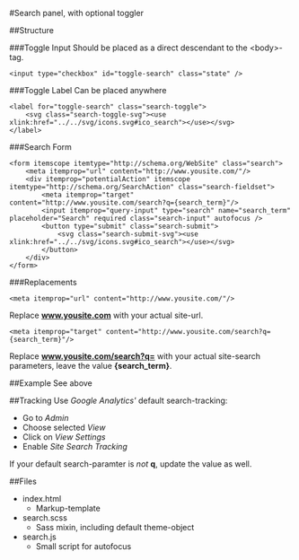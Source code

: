 #Search panel, with optional toggler

##Structure

###Toggle Input
Should be placed as a direct descendant to the &lt;body&gt;-tag.

	<input type="checkbox" id="toggle-search" class="state" />
	
###Toggle Label
Can be placed anywhere
	
	<label for="toggle-search" class="search-toggle">
		<svg class="search-toggle-svg"><use xlink:href="../../svg/icons.svg#ico_search"></use></svg>
	</label>
	
###Search Form

	<form itemscope itemtype="http://schema.org/WebSite" class="search">
		<meta itemprop="url" content="http://www.yousite.com/"/>
		<div itemprop="potentialAction" itemscope itemtype="http://schema.org/SearchAction" class="search-fieldset">
			<meta itemprop="target" content="http://www.yousite.com/search?q={search_term}"/>
			<input itemprop="query-input" type="search" name="search_term" placeholder="Search" required class="search-input" autofocus />
			<button type="submit" class="search-submit">
				<svg class="search-submit-svg"><use xlink:href="../../svg/icons.svg#ico_search"></use></svg>
			</button>
		</div>
	</form>


###Replacements

	<meta itemprop="url" content="http://www.yousite.com/"/>

Replace **www.yousite.com** with your actual site-url.

	<meta itemprop="target" content="http://www.yousite.com/search?q={search_term}"/>

Replace **www.yousite.com/search?q=** with your actual site-search parameters, leave the value **{search_term}**.

##Example
See above

##Tracking
Use *Google Analytics'* default search-tracking:

- Go to *Admin*
- Choose selected *View*
- Click on *View Settings*
- Enable *Site Search Tracking*

If your default search-paramter is *not* **q**, update the value as well.

##Files

- index.html
	- Markup-template 
- search.scss
	- Sass mixin, including default theme-object 
- search.js 
	- Small script for autofocus 